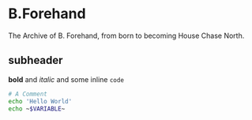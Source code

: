 # B.Forehand
The Archive of B. Forehand, from born to becoming House Chase North.

## subheader

**bold** and *italic* and some inline `code`

```bash
# A Comment
echo 'Hello World'
echo ~$VARIABLE~
```
